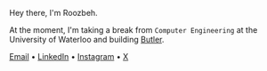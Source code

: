 Hey there, I'm Roozbeh.

At the moment, I'm taking a break from `Computer Engineering` at the University of Waterloo and building [Butler](https://butler.ai).

[Email](mailto:rooz@butler.ai) • [LinkedIn](https://linkedin.com/in/roozbehali) • [Instagram](https://instagram.com/roozbehsali) • [X](https://x.com/roozbehsali)
